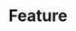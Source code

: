---
name: Feature Request
about: Use this template to requests features
title: [Feature]
labels: feature
assignees: cadox8
---